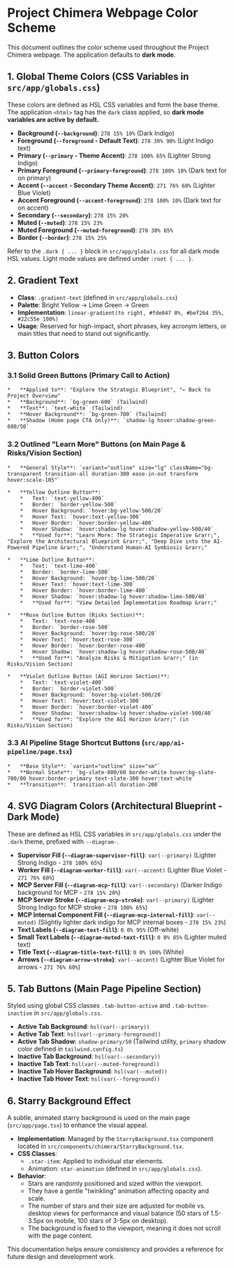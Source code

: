 
# Project Chimera Webpage Color Scheme

This document outlines the color scheme used throughout the Project Chimera webpage. The application defaults to **dark mode**.

## 1. Global Theme Colors (CSS Variables in `src/app/globals.css`)

These colors are defined as HSL CSS variables and form the base theme. The application `<html>` tag has the `dark` class applied, so **dark mode variables are active by default.**

*   **Background (`--background`)**: `278 15% 10%` (Dark Indigo)
*   **Foreground (`--foreground` - Default Text)**: `278 30% 90%` (Light Indigo text)
*   **Primary (`--primary` - Theme Accent)**: `278 100% 65%` (Lighter Strong Indigo)
*   **Primary Foreground (`--primary-foreground`)**: `278 100% 10%` (Dark text for on primary)
*   **Accent (`--accent` - Secondary Theme Accent)**: `271 76% 60%` (Lighter Blue Violet)
*   **Accent Foreground (`--accent-foreground`)**: `278 100% 10%` (Dark text for on accent)
*   **Secondary (`--secondary`)**: `278 15% 20%`
*   **Muted (`--muted`)**: `278 15% 23%`
*   **Muted Foreground (`--muted-foreground`)**: `278 30% 65%`
*   **Border (`--border`)**: `278 15% 25%`

Refer to the `.dark { ... }` block in `src/app/globals.css` for all dark mode HSL values. Light mode values are defined under `:root { ... }`.

## 2. Gradient Text

*   **Class**: `.gradient-text` (defined in `src/app/globals.css`)
*   **Palette**: Bright Yellow -> Lime Green -> Green
*   **Implementation**: `linear-gradient(to right, #fde047 0%, #bef264 35%, #22c55e 100%)`
*   **Usage**: Reserved for high-impact, short phrases, key acronym letters, or main titles that need to stand out significantly.

## 3. Button Colors

### 3.1 Solid Green Buttons (Primary Call to Action)
    *   **Applied to**: "Explore the Strategic Blueprint", "← Back to Project Overview"
    *   **Background**: `bg-green-600` (Tailwind)
    *   **Text**: `text-white` (Tailwind)
    *   **Hover Background**: `bg-green-700` (Tailwind)
    *   **Shadow (Home page CTA only)**: `shadow-lg hover:shadow-green-600/50`

### 3.2 Outlined "Learn More" Buttons (on Main Page & Risks/Vision Section)
    *   **General Style**: `variant="outline" size="lg" className="bg-transparent transition-all duration-300 ease-in-out transform hover:scale-105"`

    *   **Yellow Outline Button**:
        *   Text: `text-yellow-400`
        *   Border: `border-yellow-500`
        *   Hover Background: `hover:bg-yellow-500/20`
        *   Hover Text: `hover:text-yellow-300`
        *   Hover Border: `hover:border-yellow-400`
        *   Hover Shadow: `hover:shadow-lg hover:shadow-yellow-500/40`
        *   **Used for**: "Learn More: The Strategic Imperative &rarr;", "Explore the Architectural Blueprint &rarr;", "Deep Dive into the AI-Powered Pipeline &rarr;", "Understand Human-AI Symbiosis &rarr;"

    *   **Lime Outline Button**:
        *   Text: `text-lime-400`
        *   Border: `border-lime-500`
        *   Hover Background: `hover:bg-lime-500/20`
        *   Hover Text: `hover:text-lime-300`
        *   Hover Border: `hover:border-lime-400`
        *   Hover Shadow: `hover:shadow-lg hover:shadow-lime-500/40`
        *   **Used for**: "View Detailed Implementation Roadmap &rarr;"

    *   **Rose Outline Button (Risks Section)**:
        *   Text: `text-rose-400`
        *   Border: `border-rose-500`
        *   Hover Background: `hover:bg-rose-500/20`
        *   Hover Text: `hover:text-rose-300`
        *   Hover Border: `hover:border-rose-400`
        *   Hover Shadow: `hover:shadow-lg hover:shadow-rose-500/40`
        *   **Used for**: "Analyze Risks & Mitigation &rarr;" (in Risks/Vision Section)

    *   **Violet Outline Button (AGI Horizon Section)**:
        *   Text: `text-violet-400`
        *   Border: `border-violet-500`
        *   Hover Background: `hover:bg-violet-500/20`
        *   Hover Text: `hover:text-violet-300`
        *   Hover Border: `hover:border-violet-400`
        *   Hover Shadow: `hover:shadow-lg hover:shadow-violet-500/40`
        *   **Used for**: "Explore the AGI Horizon &rarr;" (in Risks/Vision Section)

### 3.3 AI Pipeline Stage Shortcut Buttons (`src/app/ai-pipeline/page.tsx`)
    *   **Base Style**: `variant="outline" size="sm"`
    *   **Normal State**: `bg-slate-800/60 border-white hover:bg-slate-700/80 hover:border-primary text-slate-300 hover:text-white`
    *   **Transition**: `transition-all duration-200`

## 4. SVG Diagram Colors (Architectural Blueprint - Dark Mode)

These are defined as HSL CSS variables in `src/app/globals.css` under the `.dark` theme, prefixed with `--diagram-`.

*   **Supervisor Fill (`--diagram-supervisor-fill`)**: `var(--primary)` (Lighter Strong Indigo - `278 100% 65%`)
*   **Worker Fill (`--diagram-worker-fill`)**: `var(--accent)` (Lighter Blue Violet - `271 76% 60%`)
*   **MCP Server Fill (`--diagram-mcp-fill`)**: `var(--secondary)` (Darker Indigo background for MCP - `278 15% 20%`)
*   **MCP Server Stroke (`--diagram-mcp-stroke`)**: `var(--primary)` (Lighter Strong Indigo for MCP stroke - `278 100% 65%`)
*   **MCP Internal Component Fill (`--diagram-mcp-internal-fill`)**: `var(--muted)` (Slightly lighter dark indigo for MCP internal boxes - `278 15% 23%`)
*   **Text Labels (`--diagram-text-fill`)**: `0 0% 95%` (Off-white)
*   **Small Text Labels (`--diagram-muted-text-fill`)**: `0 0% 85%` (Lighter muted text)
*   **Title Text (`--diagram-title-text-fill`)**: `0 0% 100%` (White)
*   **Arrows (`--diagram-arrow-stroke`)**: `var(--accent)` (Lighter Blue Violet for arrows - `271 76% 60%`)

## 5. Tab Buttons (Main Page Pipeline Section)

Styled using global CSS classes `.tab-button-active` and `.tab-button-inactive` in `src/app/globals.css`.

*   **Active Tab Background**: `hsl(var(--primary))`
*   **Active Tab Text**: `hsl(var(--primary-foreground))`
*   **Active Tab Shadow**: `shadow-primary/50` (Tailwind utility, `primary` shadow color defined in `tailwind.config.ts`)
*   **Inactive Tab Background**: `hsl(var(--secondary))`
*   **Inactive Tab Text**: `hsl(var(--muted-foreground))`
*   **Inactive Tab Hover Background**: `hsl(var(--muted))`
*   **Inactive Tab Hover Text**: `hsl(var(--foreground))`

## 6. Starry Background Effect

A subtle, animated starry background is used on the main page (`src/app/page.tsx`) to enhance the visual appeal.

*   **Implementation**: Managed by the `StarryBackground.tsx` component located in `src/components/chimera/StarryBackground.tsx`.
*   **CSS Classes**:
    *   `.star-item`: Applied to individual star elements.
    *   Animation: `star-animation` (defined in `src/app/globals.css`).
*   **Behavior**:
    *   Stars are randomly positioned and sized within the viewport.
    *   They have a gentle "twinkling" animation affecting opacity and scale.
    *   The number of stars and their size are adjusted for mobile vs. desktop views for performance and visual balance (50 stars of 1.5-3.5px on mobile, 100 stars of 3-5px on desktop).
    *   The background is fixed to the viewport, meaning it does not scroll with the page content.

This documentation helps ensure consistency and provides a reference for future design and development work.
